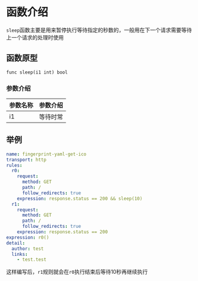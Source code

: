 # 函数介绍

`sleep`函数主要是用来暂停执行等待指定的秒数的，一般用在下一个请求需要等待上一个请求的处理时使用

## 函数原型

`func sleep(i1 int) bool`

### 参数介绍

| 参数名称 | 参数介绍 |
|------|------|
| i1   | 等待时常 |

## 举例

```yaml
name: fingerprint-yaml-get-ico
transport: http
rules:
  r0:
    request:
      method: GET
      path: /
      follow_redirects: true
    expression: response.status == 200 && sleep(10)
  r1:
    request:
      method: GET
      path: /
      follow_redirects: true
    expression: response.status == 200
expression: r0()
detail:
  author: test
  links:
    - test.test
```
这样编写后，`r1`规则就会在`r0`执行结束后等待10秒再继续执行